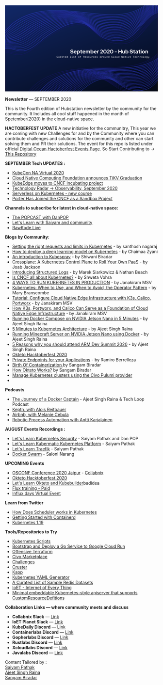 

![](https://raw.githubusercontent.com/Hubstation/newsletter/master/assets/img/September.png)

**Newsletter** — SEPTEMBER 2020

This is the Fourth edition of Hubstation newsletter by the community for the community.
It Includes all cool stuff happened in the month of Spetember(2020) in the cloud-native space.

**HACTOBERFEST UPDATE**
A new initiative for the communitry, This year we are coming with new Challenges for and by the Community where you can contribute challenges and solutions for the community and other can start solving them and PR their solutions. The event for this repo is listed under official [Digital Ocean Hactoberfest Events Page](https://organize.mlh.io/participants/events/4454-hactoberfest-challenges-for-all). So Start Contributing to ->
[This Repository](https://github.com/Hubstation/challenges)

**SEPTEMBER Tech UPDATES :**
* [KubeCon NA Virtual 2020](https://events.linuxfoundation.org/kubecon-cloudnativecon-north-america/)
* [Cloud Native Computing Foundation announces TiKV Graduation](https://www.cncf.io/announcements/2020/09/02/cloud-native-computing-foundation-announces-tikv-graduation/)
* [KubeEdge moves to CNCF Incubating project](https://www.cncf.io/blog/2020/09/16/toc-approves-kubeedge-as-incubating-project/)
* [Technology Radar -> Observability, September 2020](https://radar.cncf.io/2020-09-observability)
* [Serverless on Kubernetes - new course](https://www.cncf.io/blog/2020/09/10/new-free-training-course-teaches-fundamentals-of-serverless-on-kubernetes/)
* [Porter Has Joined the CNCF as a Sandbox Project](https://porter.sh/blog/cncf/)


**Channels to subscribe for latest in cloud-native space:**
* [The POPCAST with DanPOP](youtube.com/c/ThePOPCASTPOP)
* [Let's Learn with Saiyam and community](https://youtube.com/saiyam911)
* [RawKode Live](https://www.youtube.com/c/Rawkode/)


**Blogs by Community:**
* [Setting the right requests and limits in Kubernetes](https://learnk8s.io/setting-cpu-memory-limits-requests) - by santhosh nagaraj
* [How to deploy a deep learning model on Kubernetes](https://opensource.com/article/20/9/deep-learning-model-kubernetes) - by Chaimaa Zyani
* [An introduction to Kubespray](https://www.redhat.com/sysadmin/kubespray-deploy-kubernetes) - by Shiwani Biradar
* [Crossplane: A Kubernetes Control Plane to Roll Your Own PaaS](https://thenewstack.io/crossplane-a-kubernetes-control-plane-to-roll-your-own-paas/) - by Joab Jackson
* [Introducing Structured Logs](https://kubernetes.io/blog/2020/09/04/kubernetes-1-19-introducing-structured-logs/) - by Marek Siarkowicz & Nathan Beach
* [Is CNCF all about Kubernetes?](https://medium.com/@shweta.vohra/is-cncf-all-about-kubernetes-9809fc1dba30?sk=a1c6ca932a3d83fa5505e8d2adf0170a) - by Shweta Vohra
* [4 WAYS TO RUN KUBERNETES IN PRODUCTION](https://thenewstack.io/4-ways-to-run-kubernetes-in-production/) - by Janakiram MSV
* [Kubernetes: When to Use, and When to Avoid, the Operator Pattern](https://thenewstack.io/kubernetes-when-to-use-and-when-to-avoid-the-operator-pattern/) - by Mary Branscombe
* [Tutorial: Configure Cloud Native Edge Infrastructure with K3s, Calico, Portworx](https://thenewstack.io/tutorial-configure-cloud-native-edge-infrastructure-with-k3s-calico-portworx/) - by Janakiram MSV
* [How K3s, Portworx, and Calico Can Serve as a Foundation of Cloud Native Edge Infrastructure](https://thenewstack.io/how-k3s-portworx-and-calico-can-serve-as-a-foundation-of-cloud-native-edge-infrastructure/) - by Janakiram MSV
* [Running Docker Compose on NVIDIA Jetson Nano in 5 Minutes](https://collabnix.com/running-docker-compose-on-nvidia-jetson-nano-in-5-minutes/) - by Ajeet Singh Raina
* [5 Minutes to Kubernetes Architecture](https://collabnix.com/5-minutes-to-kubernetes-architecture/) - by Ajeet Singh Raina
* [Running Minecraft Server on NVIDIA Jetson Nano using Docker](https://www.linkedin.com/pulse/running-minecraft-server-jetson-nano-using-docker-ajeet-singh-raina/?published=t) - by Ajeet Singh Raina
* [5 Reasons why you should attend ARM Dev Summit 2020](https://collabnix.com/5-reasons-to-attend-arm-dev-summit-2020/) - by Ajeet Singh Raina
* [Okteto Hacktoberfest 2020 ](https://okteto.com/blog/hacktoberfest-2020/)
* [Private Endpoints for your Applications](https://okteto.com/blog/private-endpoints-for-your-applications/) - by Ramiro Berrelleza
* [Birth Of Containerization ](https://containerlabs.kubedaily.com/Birth_of_Containerization/README.html) by Sangam Biradar
* [How Okteto Works?](https://containerlabs.kubedaily.com/Okteto/intro-okteto.html) by Sangam Biradar
* [Manage Kubernetes clusters using the Civo Pulumi provider](https://www.civo.com/learn/kubernetes-clusters-using-the-civo-pulumi-provider)
* 

**Podcasts**

* [The Journey of a Docker Captain](https://www.listennotes.com/podcasts/the-techloop-podcast/ep02-ajeet-singh-raina-the-5wofVLvl6qd/) - Ajeet Singh Raina & Tech Loop Podcast
* [Keptn, with Alois Reitbauer](https://kubernetespodcast.com/episode/119-keptn/)
* [Airbnb, with Melanie Cebula](https://kubernetespodcast.com/episode/120-airbnb/)
* [Robotic Process Automation with Antti Karjalainen](https://softwareengineeringdaily.com/2020/09/04/robotic-process-automation-with-antti-karjalainen/)

**AUGUST Events Recordings :**
* [Let's Learn Kubernetes Security](https://youtu.be/VjlvS-qiz_U) - Saiyam Pathak and Dan POP
* [Let's Learn Kubermatic Kubernetes Platform](https://youtu.be/4jvKSe1Lkv8) - Saiyam Pathak
* [Let's Learn Traefik](https://youtu.be/uUZ2RBZGZK4) - Saiyam Pathak
* [Docker Swarm](https://youtu.be/6aKWxxa5-TA) - Saloni Narang

**UPCOMING Events**
* [OSCONF Conference 2020 Jaipur](https://www.youtube.com/watch?v=RVToPqD5VIA) - [Collabnix](https://twitter.com/collabnix)
* [Okteto Hacktoberfest 2020](https://www.meetup.com/Okteto-Bangalore/events/273600888/)
* [Let's Learn Okteto and Kubebuilder](https://youtu.be/FT_DLEhmOWs)badidea
* [Flux training - Paid](https://www.influxdays.com/virtual-experience-2020/flux-training/?utm_campaign=influxdays&utm_medium=social&utm_source=aces&utm_content=saiyampathak)
* [Influx days Virtual Event](https://www.influxdays.com/virtual-experience-2020/register-virtual-conference/?utm_campaign=influxdays&utm_medium=social&utm_source=aces&utm_content=saiyampathak)

**Learn from Twitter**
* [How Does Scheduler works in Kubernetes](https://twitter.com/danielepolencic/status/1309090938673868801?s=20)
* [Getting Started with Containerd](https://twitter.com/dims/status/1308398002873266177?s=20)
* [Kubernetes 1.19](https://twitter.com/learnk8s/status/1302939982584139777?s=20)


**Tools/Repositories to Try**
* [Kubernetes Scripts](https://github.com/eldada/kubernetes-scripts?utm_sq=ghrsi1sa8t#start-a-shell-in-a-temporary-pod)
* [Bootstrap and Deploy a Go Service to Google Cloud Run](https://gist.github.com/wietsevenema/7570f9e9aa2e7f56bced1cfa36d98fa1)
* [Offensive Terraform](https://offensive-terraform.github.io/)
* [Civo Marketplace](https://github.com/civo/kubernetes-marketplace)
* [Challenges](https://github.com/Hubstation/challenges)
* [Cruster](https://cruster.io/)
* [Kapp](https://get-kapp.io/)
* [Kubernetes YAML Generator](https://k8syaml.com/)
* [A Curated List of Sample Redis Datasets](https://github.com/Redis-Developer/redis-datasets)
* [IoET - Internet of Every Thing](https://github.com/collabnix/ioetplanet)
* [Minimal embeddable Kubernetes-style apiserver that supports CustomResourceDefitions](https://github.com/thetirefire/badidea)

**Collaboration Links — where community meets and discuss**
* **Collabnix Slack** —
[Link](https://launchpass.com/collabnix)
* **IoET Planet Slack** —
[Link](https://launchpass.com/ioetplanet)
* **KubeDaily Discord** — [Link](https://discord.gg/rEvr7vq)
* **Containerlabs Discord** — [Link](https://discord.gg/rEvr7vq)
* **Gopherlabs Discord** — [Link](https://discord.gg/S3GtFvT)
* **Rustlabs Discord** — [Link](https://discord.gg/aU3yAmF)
* **Xcloudlabs Discord** — [Link](https://discord.gg/QEcu7yK)
* **Javalabs Discord** — [Link](https://discord.gg/UJjFhAE)



Content Tailored by :<br> [Saiyam Pathak](https://twitter.com/SaiyamPathak)<br>
[Ajeet Singh Raina](https://twitter.com/ajeetsraina)<br> [Sangam
Biradar](https://linktr.ee/sangambiradar)
